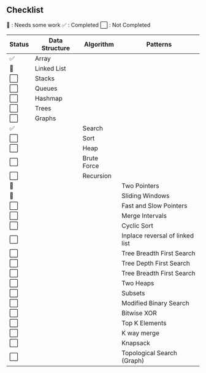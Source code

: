 ## Checklist

:no_entry_sign: : Needs some work 
:white_check_mark: : Completed
:white_large_square: : Not Completed

|Status | Data Structure | Algorithm | Patterns |
| --- | --- | --- | --- |
| :white_check_mark: | Array |  | |
| :no_entry_sign: | Linked List |  | |
| :white_large_square: | Stacks |  | |
| :white_large_square: | Queues |  | |
| :white_large_square: | Hashmap |  | |
| :white_large_square: | Trees |  | |
| :white_large_square: | Graphs |  | |
| :white_check_mark: |  | Search | |
| :white_large_square: |  | Sort | |
| :white_large_square: |  | Heap | |
| :white_large_square: |  | Brute Force  | |
| :white_large_square: |  | Recursion | |
| :no_entry_sign: |  |  | Two Pointers | 
| :no_entry_sign: |  |  | Sliding Windows |
| :white_large_square: |  |  | Fast and Slow Pointers |
| :white_large_square: |  |  | Merge Intervals |
| :white_large_square: |  |  | Cyclic Sort |
| :white_large_square: |  |  | Inplace reversal of linked list |
| :white_large_square: |  |  | Tree Breadth First Search |
| :white_large_square: |  |  | Tree Depth First Search |
| :white_large_square: |  |  | Tree Breadth First Search |
| :white_large_square: |  |  | Two Heaps |
| :white_large_square: |  |  | Subsets |
| :white_large_square: |  |  | Modified Binary Search |
| :white_large_square: |  |  | Bitwise XOR |
| :white_large_square: |  |  | Top K Elements |
| :white_large_square: |  |  | K way merge |
| :white_large_square: |  |  | Knapsack |
| :white_large_square: |  |  | Topological Search (Graph) |


